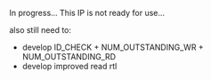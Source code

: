 In progress... This IP is not ready for use...

also still need to:
- develop ID_CHECK + NUM_OUTSTANDING_WR + NUM_OUTSTANDING_RD
- develop improved read rtl
